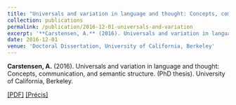 ```yaml
---
title: "Universals and variation in language and thought: Concepts, communication, and semantic structure"
collection: publications
permalink: /publication/2016-12-01-universals-and-variation
excerpt: '**Carstensen, A.** (2016). Universals and variation in language and thought: Concepts, communication, and semantic structure. (PhD thesis). University of California, Berkeley. [[PDF]](http://abcarstensen.github.io/files/Carstensen2016_Universals-and-variation-in-language-and-thought.pdf) [[Précis]](http://abcarstensen.github.io/files/Carstensen_Precis-of-Universals-and-variation-in-language-and-thought.pdf)'
date: 2016-12-01
venue: 'Doctoral Dissertation, University of California, Berkeley'
---
```

**Carstensen, A.** (2016). Universals and variation in language and thought: Concepts, communication, and semantic structure. (PhD thesis). University of California, Berkeley.

[[PDF]](http://abcarstensen.github.io/files/Carstensen2016_Universals-and-variation-in-language-and-thought.pdf) [[Précis]](http://abcarstensen.github.io/files/Carstensen_Precis-of-Universals-and-variation-in-language-and-thought.pdf)